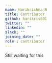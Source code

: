 ```yaml
---
name: Harikrishna R
title: Contributor
github: harikris001
twitter: ""
linkedin: ""
slack: ""
joining_date: ""
role : contributor
---
```


Still waiting for this
